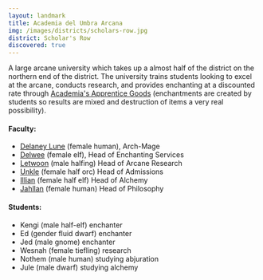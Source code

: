 ```yaml
---
layout: landmark
title: Academia del Umbra Arcana
img: /images/districts/scholars-row.jpg
district: Scholar's Row
discovered: true
---
```

A large arcane university which takes up a almost half of the district on the northern end of the district. The university trains students looking to excel at the arcane, conducts research, and provides enchanting at a discounted rate through [Academia's Apprentice Goods]({{site.baseurl}}/stores/academias-apprentice-goods/) (enchantments are created by students so results are mixed and destruction of items a very real possibility).

#### Faculty:
- [Delaney Lune]({{site.baseurl}}/npcs/delaney-lune) (female human), Arch-Mage
- [Delwee]({{site.baseurl}}/npcs/delwee) (female elf), Head of Enchanting Services
- [Letwoon]({{site.baseurl}}/npcs/letwoon) (male halfing) Head of Arcane Research
- [Unkle]({{site.baseurl}}/npcs/unkle) (female half orc) Head of Admissions
- [Illian]({{site.baseurl}}/npcs/illian) (female half elf) Head of Alchemy
- [Jahllan]({{site.baseurl}}/npcs/jahllan-kaved) (female human) Head of Philosophy

#### Students:
- Kengi (male half-elf) enchanter
- Ed (gender fluid dwarf) enchanter
- Jed (male gnome) enchanter
- Wesnah (female tiefling) research
- Nothem (male human) studying abjuration
- Jule (male dwarf) studying alchemy

